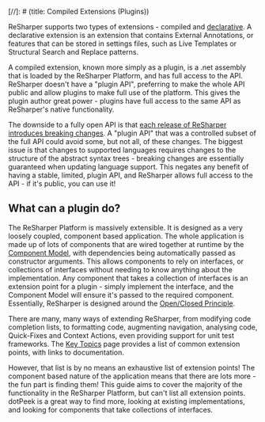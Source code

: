 [//]: # (title: Compiled Extensions (Plugins))

ReSharper supports two types of extensions - compiled and [declarative](DeclarativeExtensions.md). A declarative extension is an extension that contains External Annotations, or features that can be stored in settings files, such as Live Templates or Structural Search and Replace patterns.

A compiled extension, known more simply as a plugin, is a .net assembly that is loaded by the ReSharper Platform, and has full access to the API. ReSharper doesn't have a "plugin API", preferring to make the whole API public and allow plugins to make full use of the platform. This gives the plugin author great power - plugins have full access to the same API as ReSharper's native functionality.

The downside to a fully open API is that [each release of ReSharper introduces breaking changes](PlatformVersioning.md). A "plugin API" that was a controlled subset of the full API could avoid some, but not all, of these changes. The biggest issue is that changes to supported languages requires changes to the structure of the abstract syntax trees - breaking changes are essentially guaranteed when updating language support. This negates any benefit of having a stable, limited, plugin API, and ReSharper allows full access to the API - if it's public, you can use it!

## What can a plugin do?

The ReSharper Platform is massively extensible. It is designed as a very loosely coupled, component based application. The whole application is made up of lots of components that are wired together at runtime by the [Component Model](Platform_ComponentModel.md), with dependencies being automatically passed as constructor arguments. This allows components to rely on interfaces, or collections of interfaces without needing to know anything about the implementation. Any component that takes a collection of interfaces is an extension point for a plugin - simply implement the interface, and the Component Model will ensure it's passed to the required component. Essentially, ReSharper is designed around the [Open/Closed Principle](http://en.wikipedia.org/wiki/Open/closed_principle).

There are many, many ways of extending ReSharper, from modifying code completion lists, to formatting code, augmenting navigation, analysing code, Quick-Fixes and Context Actions, even providing support for unit test frameworks. The [Key Topics](key_topics.md) page provides a list of common extension points, with links to documentation.

However, that list is by no means an exhaustive list of extension points! The component based nature of the application means that there are lots more - the fun part is finding them! This guide aims to cover the majority of the functionality in the ReSharper Platform, but can't list all extension points. dotPeek is a great way to find more, looking at existing implementations, and looking for components that take collections of interfaces.
